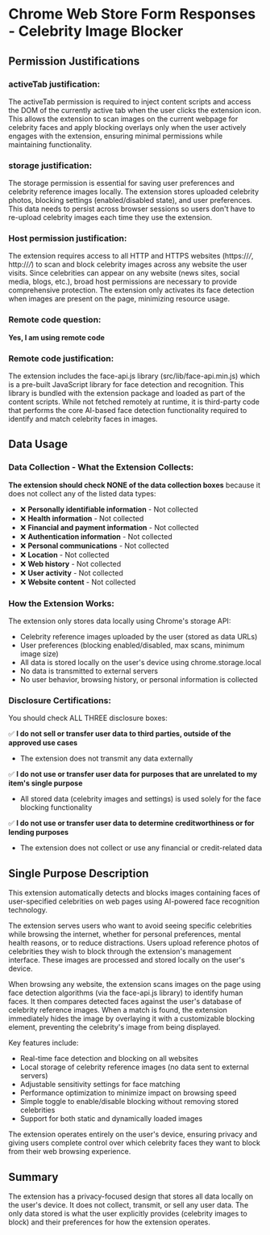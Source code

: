 # Chrome Web Store Form Responses - Celebrity Image Blocker

## Permission Justifications

### activeTab justification:
The activeTab permission is required to inject content scripts and access the DOM of the currently active tab when the user clicks the extension icon. This allows the extension to scan images on the current webpage for celebrity faces and apply blocking overlays only when the user actively engages with the extension, ensuring minimal permissions while maintaining functionality.

### storage justification:
The storage permission is essential for saving user preferences and celebrity reference images locally. The extension stores uploaded celebrity photos, blocking settings (enabled/disabled state), and user preferences. This data needs to persist across browser sessions so users don't have to re-upload celebrity images each time they use the extension.

### Host permission justification:
The extension requires access to all HTTP and HTTPS websites (https://*/*, http://*/*) to scan and block celebrity images across any website the user visits. Since celebrities can appear on any website (news sites, social media, blogs, etc.), broad host permissions are necessary to provide comprehensive protection. The extension only activates its face detection when images are present on the page, minimizing resource usage.

### Remote code question:
**Yes, I am using remote code**

### Remote code justification:
The extension includes the face-api.js library (src/lib/face-api.min.js) which is a pre-built JavaScript library for face detection and recognition. This library is bundled with the extension package and loaded as part of the content scripts. While not fetched remotely at runtime, it is third-party code that performs the core AI-based face detection functionality required to identify and match celebrity faces in images.

## Data Usage

### Data Collection - What the Extension Collects:

**The extension should check NONE of the data collection boxes** because it does not collect any of the listed data types:

- ❌ **Personally identifiable information** - Not collected
- ❌ **Health information** - Not collected  
- ❌ **Financial and payment information** - Not collected
- ❌ **Authentication information** - Not collected
- ❌ **Personal communications** - Not collected
- ❌ **Location** - Not collected
- ❌ **Web history** - Not collected
- ❌ **User activity** - Not collected
- ❌ **Website content** - Not collected

### How the Extension Works:

The extension only stores data locally using Chrome's storage API:
- Celebrity reference images uploaded by the user (stored as data URLs)
- User preferences (blocking enabled/disabled, max scans, minimum image size)
- All data is stored locally on the user's device using chrome.storage.local
- No data is transmitted to external servers
- No user behavior, browsing history, or personal information is collected

### Disclosure Certifications:

You should check ALL THREE disclosure boxes:

✅ **I do not sell or transfer user data to third parties, outside of the approved use cases**
- The extension does not transmit any data externally

✅ **I do not use or transfer user data for purposes that are unrelated to my item's single purpose**  
- All stored data (celebrity images and settings) is used solely for the face blocking functionality

✅ **I do not use or transfer user data to determine creditworthiness or for lending purposes**
- The extension does not collect or use any financial or credit-related data

## Single Purpose Description

This extension automatically detects and blocks images containing faces of user-specified celebrities on web pages using AI-powered face recognition technology. 

The extension serves users who want to avoid seeing specific celebrities while browsing the internet, whether for personal preferences, mental health reasons, or to reduce distractions. Users upload reference photos of celebrities they wish to block through the extension's management interface. These images are processed and stored locally on the user's device.

When browsing any website, the extension scans images on the page using face detection algorithms (via the face-api.js library) to identify human faces. It then compares detected faces against the user's database of celebrity reference images. When a match is found, the extension immediately hides the image by overlaying it with a customizable blocking element, preventing the celebrity's image from being displayed.

Key features include:
- Real-time face detection and blocking on all websites
- Local storage of celebrity reference images (no data sent to external servers)
- Adjustable sensitivity settings for face matching
- Performance optimization to minimize impact on browsing speed
- Simple toggle to enable/disable blocking without removing stored celebrities
- Support for both static and dynamically loaded images

The extension operates entirely on the user's device, ensuring privacy and giving users complete control over which celebrity faces they want to block from their web browsing experience.

## Summary

The extension has a privacy-focused design that stores all data locally on the user's device. It does not collect, transmit, or sell any user data. The only data stored is what the user explicitly provides (celebrity images to block) and their preferences for how the extension operates.